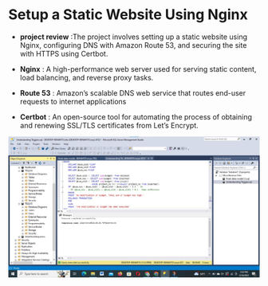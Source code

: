 #  Setup a Static Website Using Nginx

- **project review** :The project involves setting up a static website using Nginx, configuring DNS with Amazon Route 53, and securing the site with HTTPS using Certbot.

- **Nginx** : A high-performance web server used for serving static content, load balancing, and reverse proxy tasks.

- **Route 53** :  Amazon’s scalable DNS web service that routes end-user requests to internet applications

-   **Certbot** : An open-source tool for automating the process of obtaining and renewing SSL/TLS certificates from Let’s Encrypt.

![1](img/tv%205%20and%204.jpg)
